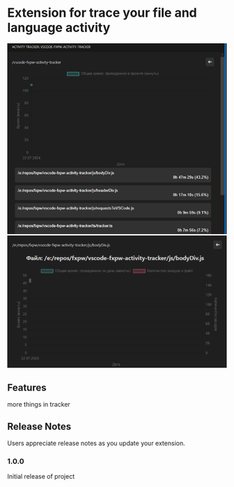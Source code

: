 # Extension for trace your file and language activity

![1721655490221](image/README/1721655490221.png)
![1721655510279](image/README/1721655510279.png)
## Features

more things in tracker

## Release Notes

Users appreciate release notes as you update your extension.

### 1.0.0

Initial release of project
